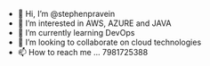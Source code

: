 - 👋 Hi, I’m @stephenpravein
- 👀 I’m interested in AWS, AZURE and JAVA
- 🌱 I’m currently learning DevOps
- 💞️ I’m looking to collaborate on cloud technologies
- 📫 How to reach me ... 7981725388


